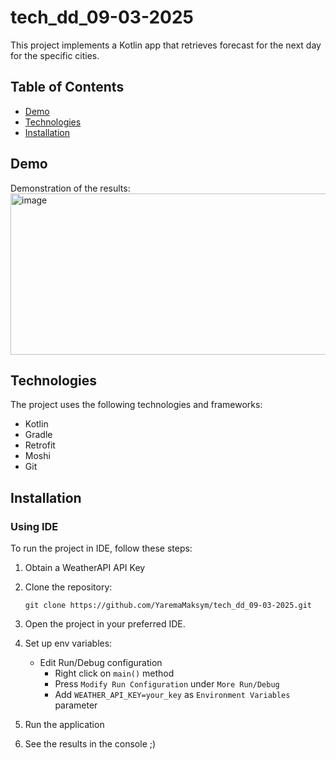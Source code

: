 # tech_dd_09-03-2025
This project implements a Kotlin app that retrieves forecast for the next day for the specific cities.

## Table of Contents

- [Demo](#demo)
- [Technologies](#technologies)
- [Installation](#installation)

## Demo
Demonstration of the results:\
<img width="741" height="258" alt="image" src="https://github.com/user-attachments/assets/7f3efc5a-5580-43f8-938a-75ccb87c715c" />

## Technologies

The project uses the following technologies and frameworks:

- Kotlin
- Gradle
- Retrofit
- Moshi
- Git

## Installation 

### Using IDE
To run the project in IDE, follow these steps:

1. Obtain a WeatherAPI API Key 

2. Clone the repository:

   ```
   git clone https://github.com/YaremaMaksym/tech_dd_09-03-2025.git
   ```

3. Open the project in your preferred IDE.

4. Set up env variables:

    * Edit Run/Debug configuration
        * Right click on `main()` method
        * Press `Modify Run Configuration` under `More Run/Debug`
        * Add `WEATHER_API_KEY=your_key` as `Environment Variables` parameter

5. Run the application

6. See the results in the console ;)
